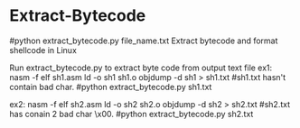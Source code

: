 # Extract-Bytecode
#python extract_bytecode.py file_name.txt
Extract bytecode and format shellcode in Linux

Run extract_bytecode.py to extract byte code from output text file
ex1:
nasm -f elf sh1.asm
ld -o sh1 sh1.o
objdump -d sh1 > sh1.txt	#sh1.txt hasn't contain bad char.
#python extract_bytecode.py sh1.txt

ex2:
nasm -f elf sh2.asm
ld -o sh2 sh2.o
objdump -d sh2 > sh2.txt	#sh2.txt has conain 2 bad char \x00.
#python extract_bytecode.py sh2.txt


